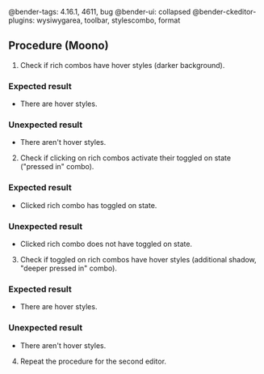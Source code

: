 @bender-tags: 4.16.1, 4611, bug
@bender-ui: collapsed
@bender-ckeditor-plugins: wysiwygarea, toolbar, stylescombo, format

## Procedure (Moono)

1. Check if rich combos have hover styles (darker background).

  ### Expected result

  * There are hover styles.

  ### Unexpected result

  * There aren't hover styles.

2. Check if clicking on rich combos activate their toggled on state ("pressed in" combo).

  ### Expected result

  * Clicked rich combo has toggled on state.

  ### Unexpected result

  * Clicked rich combo does not have toggled on state.

3. Check if toggled on rich combos have hover styles (additional shadow, "deeper pressed in" combo).

  ### Expected result

  * There are hover styles.

  ### Unexpected result

  * There aren't hover styles.

4. Repeat the procedure for the second editor.
